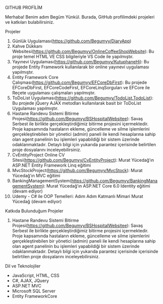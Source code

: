 GITHUB PROFİLİM

Merhaba! Benim adım Begüm Yünkül. Burada, GitHub profilimdeki projeleri ve katkıları bulabilirsiniz.

Projeler

1. Günlük Uygulaması(https://github.com/Begumyy/DiaryApp)
2. Kahve Dükkanı Websitesi(https://github.com/Begumyy/OnlineCoffeeShopWebsite):  Bu proje temel HTML VE CSS bilgileriyle VS Code ile yapılmıştır.
3. Yayınevi Uygulaması(https://github.com/Begumyy/KutuphaneHi): Bu projede Entity Framework kullanılarak bir online yayınevi uygulaması yapılmıştır.
4. Entity Framework Core Çalışması(https://github.com/Begumyy/EFCoreDbFirst):  Bu projede EFCoreDbFirst, EFCoreCodeFirst, EFCoreLinqSorguları ve EFCore ile Reçete uygulaması çalışmaları yapılmıştır.
5. ToDoList Uygulaması(https://github.com/Begumyy/TodoList.TodoList):  Bu projede jQuery AJAX metodları kullanılarak basit bir ToDoList Uygulaması yapılmıştır.
6. Hastane Randevu Sistemi Bitirme Projesi(https://github.com/Begumyy/BSHospitalWebsitee):  Savaş Serbest ile birlikte gerçekleştirdiğimiz bitirme projesini içermektedir. Proje kapsamında hastaların ekleme, güncelleme ve silme işlemlerini gerçekleştirebilen bir yönetici (admin) paneli ile kendi hesaplarına sahip olan agent panelinin bu işlemleri yapabildiği bir sistem üzerinde odaklanmaktadır. Detaylı bilgi için yukarıda parantez içerisinde belirtilen proje dosyalarını inceleyebilirsiniz.
7. CvEntityProject Online CV Sitesi(https://github.com/Begumyy/CvEntityProject):  Murat Yücedağ’ın ASP.NET Entity Framework Linq eğitimi
8. MvcStockProject(https://github.com/Begumyy/MvcStock):  Murat Yücedağ’ın MVC eğitimi
9. BankingManagementSystem(https://github.com/Begumyy/BankingManagementSystem): Murat Yücedağ’ın ASP.NET Core 6.0 Identity eğitimi (devam ediyor)
10. Udemy - C# ile OOP Temelleri: Adım Adım Katmanlı Mimari Murat Yücedağ (devam ediyor)


Katkıda Bulunduğum Projeler

1. Hastane Randevu Sistemi Bitirme Projesi(https://github.com/Begumyy/BSHospitalWebsitee):  Savaş Serbest ile birlikte gerçekleştirdiğimiz bitirme projesini içermektedir. Proje kapsamında hastaların ekleme, güncelleme ve silme işlemlerini gerçekleştirebilen bir yönetici (admin) paneli ile kendi hesaplarına sahip olan agent panelinin bu işlemleri yapabildiği bir sistem üzerinde odaklanmaktadır. Detaylı bilgi için yukarıda parantez içerisinde içerisinde belirtilen proje dosyalarını inceleyebilirsiniz.


Dil ve Teknolojiler
- JavaScript, HTML, CSS
- C#, AJAX, JQuery
- ASP.NET MVC
- Microsoft SQL Server
- Entity FrameworkCore

